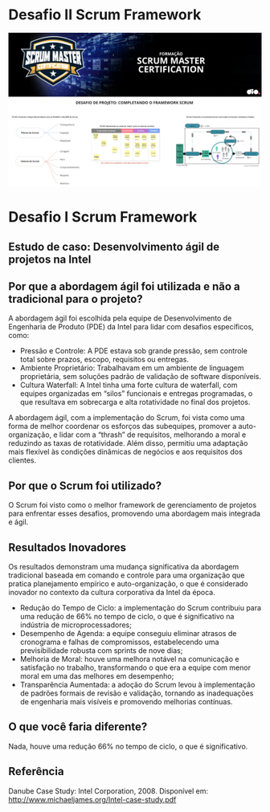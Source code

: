 # Desafio II Scrum Framework
![desafio scrum](/images/img1.jpg)

# Desafio I Scrum Framework
## Estudo de caso: Desenvolvimento ágil de projetos na Intel

## Por que a abordagem ágil foi utilizada e não a tradicional para o projeto?
A abordagem ágil foi escolhida pela equipe de Desenvolvimento de Engenharia de Produto (PDE) da Intel para lidar com desafios específicos, como:
- Pressão e Controle: A PDE estava sob grande pressão, sem controle total sobre prazos, escopo, requisitos ou entregas.
- Ambiente Proprietário: Trabalhavam em um ambiente de linguagem proprietária, sem soluções padrão de validação de software disponíveis.
- Cultura Waterfall: A Intel tinha uma forte cultura de waterfall, com equipes organizadas em “silos” funcionais e entregas programadas, o que resultava em sobrecarga e alta rotatividade no final dos projetos.
  
A abordagem ágil, com a implementação do Scrum, foi vista como uma forma de melhor coordenar os esforços das subequipes, promover a auto-organização, e lidar com a “thrash” de requisitos, melhorando a moral e reduzindo as taxas de rotatividade. Além disso, permitiu uma adaptação mais flexível às condições dinâmicas de negócios e aos requisitos dos clientes.

## Por que o Scrum foi utilizado?
O Scrum foi visto como o melhor framework de gerenciamento de projetos para enfrentar esses desafios, promovendo uma abordagem mais integrada e ágil.

## Resultados Inovadores
Os resultados demonstram uma mudança significativa da abordagem tradicional baseada em comando e controle para uma organização que pratica planejamento empírico e auto-organização, o que é considerado inovador no contexto da cultura corporativa da Intel da época. 

-	Redução do Tempo de Ciclo: a implementação do Scrum contribuiu para uma redução de 66% no tempo de ciclo, o que é significativo na indústria de microprocessadores;
-	Desempenho de Agenda: a equipe conseguiu eliminar atrasos de cronograma e falhas de compromissos, estabelecendo uma previsibilidade robusta com sprints de nove dias;
-	Melhoria de Moral: houve uma melhora notável na comunicação e satisfação no trabalho, transformando o que era a equipe com menor moral em uma das melhores em desempenho;
-	Transparência Aumentada: a adoção do Scrum levou à implementação de padrões formais de revisão e validação, tornando as inadequações de engenharia mais visíveis e promovendo melhorias contínuas.


## O que você faria diferente?
Nada, houve uma redução 66% no tempo de ciclo, o que é significativo.

## Referência
Danube Case Study: Intel Corporation, 2008. Disponível em: http://www.michaeljames.org/Intel-case-study.pdf
